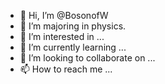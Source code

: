 - 👋 Hi, I’m @BosonofW
- 📖 I’m majoring in physics.
- 👀 I’m interested in ...
- 🌱 I’m currently learning ...
- 💞️ I’m looking to collaborate on ...
- 📫 How to reach me ...

<!---
BosonofW/BosonofW is a ✨ special ✨ repository because its `README.md` (this file) appears on your GitHub profile.
You can click the Preview link to take a look at your changes.
--->
